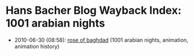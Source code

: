 # Hans Bacher Blog Wayback Index: 1001 arabian nights

* 2010-06-30 (08:58): [rose of baghdad](https://web.archive.org/web/https://one1more2time3.wordpress.com/2010/06/30/rose-of-baghdad/) (1001 arabian nights, animation, animation history)